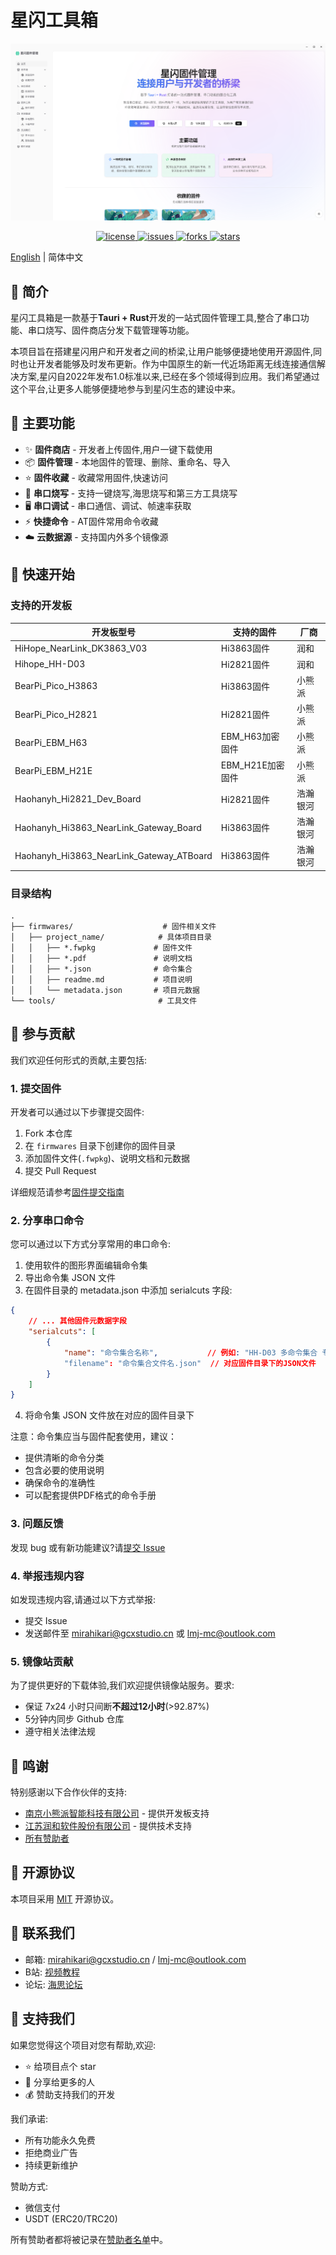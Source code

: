 # 星闪工具箱

<p align="center">
    <img src="https://raw.githubusercontent.com/MiraHikari/nearlink-firmwares/main/docs/1.png" alt="星闪工具箱"/>
</p>

<p align="center">
  <a href="https://github.com/MiraHikari/nearlink-firmwares/blob/main/LICENSE">
    <img src="https://img.shields.io/github/license/MiraHikari/nearlink-firmwares" alt="license"/>
  </a>
  <a href="https://github.com/MiraHikari/nearlink-firmwares/issues">
    <img src="https://img.shields.io/github/issues/MiraHikari/nearlink-firmwares" alt="issues"/>
  </a>
  <a href="https://github.com/MiraHikari/nearlink-firmwares/network/members">
    <img src="https://img.shields.io/github/forks/MiraHikari/nearlink-firmwares" alt="forks"/>
  </a>
  <a href="https://github.com/MiraHikari/nearlink-firmwares/stargazers">
    <img src="https://img.shields.io/github/stars/MiraHikari/nearlink-firmwares" alt="stars"/>
  </a>
</p>

[English](./README_EN.md) | 简体中文

## 📖 简介

星闪工具箱是一款基于**Tauri + Rust**开发的一站式固件管理工具,整合了串口功能、串口烧写、固件商店分发下载管理等功能。

本项目旨在搭建星闪用户和开发者之间的桥梁,让用户能够便捷地使用开源固件,同时也让开发者能够及时发布更新。作为中国原生的新一代近场距离无线连接通信解决方案,星闪自2022年发布1.0标准以来,已经在多个领域得到应用。我们希望通过这个平台,让更多人能够便捷地参与到星闪生态的建设中来。

## 🎯 主要功能

- ✨ **固件商店** - 开发者上传固件,用户一键下载使用
- 📦 **固件管理** - 本地固件的管理、删除、重命名、导入
- ⭐ **固件收藏** - 收藏常用固件,快速访问
- 🔧 **串口烧写** - 支持一键烧写,海思烧写和第三方工具烧写
- 🖥️ **串口调试** - 串口通信、调试、帧速率获取
- ⚡ **快捷命令** - AT固件常用命令收藏
- ☁️ **云数据源** - 支持国内外多个镜像源

## 🚀 快速开始

### 支持的开发板

| 开发板型号 | 支持的固件 | 厂商 |
|------------|------------|------|
| HiHope_NearLink_DK3863_V03 | Hi3863固件 | 润和 |
| Hihope_HH-D03 | Hi2821固件 | 润和 |
| BearPi_Pico_H3863 | Hi3863固件 | 小熊派 |
| BearPi_Pico_H2821 | Hi2821固件 | 小熊派 |
| BearPi_EBM_H63 | EBM_H63加密固件 | 小熊派 |
| BearPi_EBM_H21E | EBM_H21E加密固件 | 小熊派 |
| Haohanyh_Hi2821_Dev_Board | Hi2821固件 | 浩瀚银河 |
| Haohanyh_Hi3863_NearLink_Gateway_Board | Hi3863固件 | 浩瀚银河 |
| Haohanyh_Hi3863_NearLink_Gateway_ATBoard | Hi3863固件 | 浩瀚银河 |

### 目录结构

```
.
├── firmwares/                    # 固件相关文件
│   ├── project_name/            # 具体项目目录
│   │   ├── *.fwpkg             # 固件文件
│   │   ├── *.pdf               # 说明文档
│   │   ├── *.json              # 命令集合
│   │   ├── readme.md           # 项目说明
│   │   └── metadata.json       # 项目元数据
└── tools/                       # 工具文件
```

## 🤝 参与贡献

我们欢迎任何形式的贡献,主要包括:

### 1. 提交固件

开发者可以通过以下步骤提交固件:

1. Fork 本仓库
2. 在 `firmwares` 目录下创建你的固件目录
3. 添加固件文件(`.fwpkg`)、说明文档和元数据
4. 提交 Pull Request

详细规范请参考[固件提交指南](docs/firmware-contribution.md#固件提交指南)

### 2. 分享串口命令

您可以通过以下方式分享常用的串口命令:

1. 使用软件的图形界面编辑命令集
2. 导出命令集 JSON 文件
3. 在固件目录的 metadata.json 中添加 serialcuts 字段:

```json
{
    // ... 其他固件元数据字段
    "serialcuts": [
        {
            "name": "命令集合名称",           // 例如: "HH-D03 多命令集合 专业版"
            "filename": "命令集合文件名.json"  // 对应固件目录下的JSON文件
        }
    ]
}
```

4. 将命令集 JSON 文件放在对应的固件目录下

注意：命令集应当与固件配套使用，建议：
- 提供清晰的命令分类
- 包含必要的使用说明
- 确保命令的准确性
- 可以配套提供PDF格式的命令手册

### 3. 问题反馈

发现 bug 或有新功能建议?请[提交 Issue](https://github.com/MiraHikari/nearlink-firmwares/issues/new)

### 4. 举报违规内容

如发现违规内容,请通过以下方式举报:
- 提交 Issue
- 发送邮件至 mirahikari@gcxstudio.cn 或 lmj-mc@outlook.com

### 5. 镜像站贡献

为了提供更好的下载体验,我们欢迎提供镜像站服务。要求:

- 保证 7x24 小时只间断**不超过12小时**(>92.87%)
- 5分钟内同步 Github 仓库
- 遵守相关法律法规

## 💝 鸣谢

特别感谢以下合作伙伴的支持:

- [南京小熊派智能科技有限公司](https://bearpi.cn/) - 提供开发板支持
- [江苏润和软件股份有限公司](https://www.hoperun.com/) - 提供技术支持
- [所有赞助者](docs/sponsors.md)

## 📄 开源协议

本项目采用 [MIT](LICENSE) 开源协议。

## 📮 联系我们

- 邮箱: mirahikari@gcxstudio.cn / lmj-mc@outlook.com
- B站: [视频教程](https://www.bilibili.com/video/BV1YmmxYXEd3)
- 论坛: [海思论坛](https://developers.hisilicon.com/postDetail?tid=0206166650494929002)

## 🌟 支持我们

如果您觉得这个项目对您有帮助,欢迎:

- ⭐ 给项目点个 star
- 🔄 分享给更多的人
- 💰 赞助支持我们的开发

我们承诺:
- 所有功能永久免费
- 拒绝商业广告
- 持续更新维护

赞助方式:
- 微信支付
- USDT (ERC20/TRC20)

所有赞助者都将被记录在[赞助者名单](docs/sponsors.md)中。
